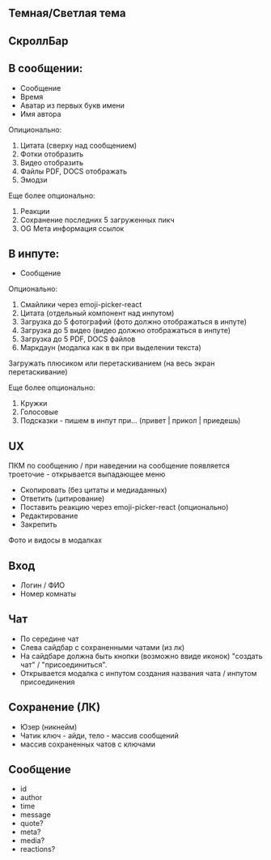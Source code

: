 ## Темная/Светлая тема
## СкроллБар

## В сообщении:

* Сообщение
* Время
* Аватар из первых букв имени
* Имя автора

Опиционально:

1. Цитата (сверху над сообщением)
2. Фотки отобразить
3. Видео отобразить
4. Файлы PDF, DOCS отображать
5. Эмодзи
  
Еще более опционально:
1. Реакции
2. Сохранение последних 5 загруженных пикч
3. OG Мета информация ссылок


## В инпуте:

* Сообщение

Опционально:

1. Смайлики через emoji-picker-react
2. Цитата (отдельный компонент над инпутом)
3. Загрузка до 5 фотографий (фото должно отображаться в инпуте)
4. Загрузка до 5 видео (видео должно отображаться в инпуте)
5. Загрузка до 5 PDF, DOCS файлов
6. Маркдаун (модалка как в вк при выделении текста)

Загружать плюсиком или перетаскиванием (на весь экран перетаскивание)

Еще более опционально:
1. Кружки
2. Голосовые
3. Подсказки - пишем в инпут при... (привет | прикол | приедешь)

## UX

ПКМ по сообщению / при наведении на сообщение появляется троеточие - открывается выпадающее меню
* Скопировать (без цитаты и медиаданных)
* Ответить (цитирование)
* Поставить реакцию через emoji-picker-react (опционально)
* Редактирование
* Закрепить

Фото и видосы в модалках

## Вход

* Логин / ФИО
* Номер комнаты

## Чат
* По середине чат
* Слева сайдбар с сохраненными чатами (из лк)
* На сайдбаре должна быть кнопки (возможно ввиде иконок) "создать чат" / "присоединиться".
* Открывается модалка с инпутом создания названия чата / инпутом присоединения

## Сохранение (ЛК)
* Юзер (никнейм)
* Чатик ключ - айди, тело - массив сообщений
* массив сохраненных чатов с ключами

## Сообщение

* id
* author
* time
* message
* quote? 
* meta?
* media?
* reactions?


